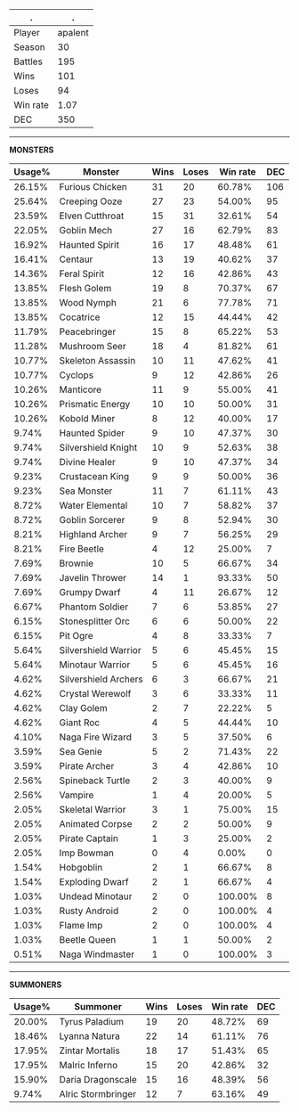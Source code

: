 .|.
|-|-
Player|apalent
Season|30
Battles|195
Wins|101
Loses|94
Win rate|1.07
DEC|350

---
**MONSTERS**

Usage%|Monster|Wins|Loses|Win rate|DEC|
-|-|-|-|-|-|
26.15%|Furious Chicken|31|20|60.78%|106|
25.64%|Creeping Ooze|27|23|54.00%|95|
23.59%|Elven Cutthroat|15|31|32.61%|54|
22.05%|Goblin Mech|27|16|62.79%|83|
16.92%|Haunted Spirit|16|17|48.48%|61|
16.41%|Centaur|13|19|40.62%|37|
14.36%|Feral Spirit|12|16|42.86%|43|
13.85%|Flesh Golem|19|8|70.37%|67|
13.85%|Wood Nymph|21|6|77.78%|71|
13.85%|Cocatrice|12|15|44.44%|42|
11.79%|Peacebringer|15|8|65.22%|53|
11.28%|Mushroom Seer|18|4|81.82%|61|
10.77%|Skeleton Assassin|10|11|47.62%|41|
10.77%|Cyclops|9|12|42.86%|26|
10.26%|Manticore|11|9|55.00%|41|
10.26%|Prismatic Energy|10|10|50.00%|31|
10.26%|Kobold Miner|8|12|40.00%|17|
9.74%|Haunted Spider|9|10|47.37%|30|
9.74%|Silvershield Knight|10|9|52.63%|38|
9.74%|Divine Healer|9|10|47.37%|34|
9.23%|Crustacean King|9|9|50.00%|36|
9.23%|Sea Monster|11|7|61.11%|43|
8.72%|Water Elemental|10|7|58.82%|37|
8.72%|Goblin Sorcerer|9|8|52.94%|30|
8.21%|Highland Archer|9|7|56.25%|29|
8.21%|Fire Beetle|4|12|25.00%|7|
7.69%|Brownie|10|5|66.67%|34|
7.69%|Javelin Thrower|14|1|93.33%|50|
7.69%|Grumpy Dwarf|4|11|26.67%|12|
6.67%|Phantom Soldier|7|6|53.85%|27|
6.15%|Stonesplitter Orc|6|6|50.00%|22|
6.15%|Pit Ogre|4|8|33.33%|7|
5.64%|Silvershield Warrior|5|6|45.45%|15|
5.64%|Minotaur Warrior|5|6|45.45%|16|
4.62%|Silvershield Archers|6|3|66.67%|21|
4.62%|Crystal Werewolf|3|6|33.33%|11|
4.62%|Clay Golem|2|7|22.22%|5|
4.62%|Giant Roc|4|5|44.44%|10|
4.10%|Naga Fire Wizard|3|5|37.50%|6|
3.59%|Sea Genie|5|2|71.43%|22|
3.59%|Pirate Archer|3|4|42.86%|10|
2.56%|Spineback Turtle|2|3|40.00%|9|
2.56%|Vampire|1|4|20.00%|5|
2.05%|Skeletal Warrior|3|1|75.00%|15|
2.05%|Animated Corpse|2|2|50.00%|9|
2.05%|Pirate Captain|1|3|25.00%|2|
2.05%|Imp Bowman|0|4|0.00%|0|
1.54%|Hobgoblin|2|1|66.67%|8|
1.54%|Exploding Dwarf|2|1|66.67%|4|
1.03%|Undead Minotaur|2|0|100.00%|8|
1.03%|Rusty Android|2|0|100.00%|4|
1.03%|Flame Imp|2|0|100.00%|4|
1.03%|Beetle Queen|1|1|50.00%|2|
0.51%|Naga Windmaster|1|0|100.00%|3|

---
**SUMMONERS**

Usage%|Summoner|Wins|Loses|Win rate|DEC|
-|-|-|-|-|-|
20.00%|Tyrus Paladium|19|20|48.72%|69|
18.46%|Lyanna Natura|22|14|61.11%|76|
17.95%|Zintar Mortalis|18|17|51.43%|65|
17.95%|Malric Inferno|15|20|42.86%|32|
15.90%|Daria Dragonscale|15|16|48.39%|56|
9.74%|Alric Stormbringer|12|7|63.16%|49|
